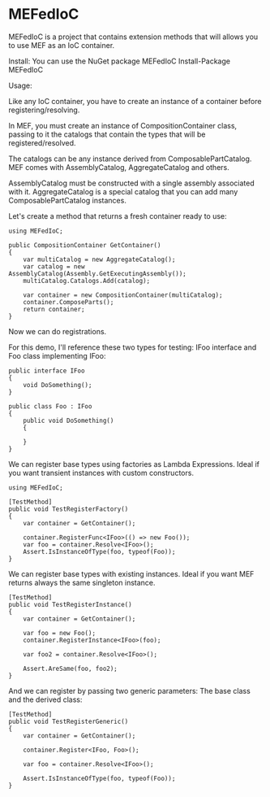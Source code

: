 MEFedIoC
========

MEFedIoC is a project that contains extension methods that will allows you to use MEF as an IoC container.

Install: You can use the NuGet package MEFedIoC
	Install-Package MEFedIoC

Usage:

Like any IoC container, you have to create an instance of a container before registering/resolving.

In MEF, you must create an instance of CompositionContainer class, passing to it the catalogs that contain the types that will be registered/resolved.

The catalogs can be any instance derived from ComposablePartCatalog. MEF comes with AssemblyCatalog, AggregateCatalog and others.

AssemblyCatalog must be constructed with a single assembly associated with it.
AggregateCatalog is a special catalog that you can add many ComposablePartCatalog instances.

Let's create a method that returns a fresh container ready to use:

	using MEFedIoC;
	
	public CompositionContainer GetContainer()
    {
		var multiCatalog = new AggregateCatalog();
		var catalog = new AssemblyCatalog(Assembly.GetExecutingAssembly());
		multiCatalog.Catalogs.Add(catalog);
		
		var container = new CompositionContainer(multiCatalog);
		container.ComposeParts();
		return container;
    }
	
Now we can do registrations.

For this demo, I'll reference these two types for testing: IFoo interface and Foo class implementing IFoo:

    public interface IFoo
    {
        void DoSomething();
    }
	
	public class Foo : IFoo
    {
        public void DoSomething()
        {

        }
    }

We can register base types using factories as Lambda Expressions. Ideal if you want transient instances with custom constructors.

	using MEFedIoC;

	[TestMethod]
	public void TestRegisterFactory()
	{
		var container = GetContainer();

		container.RegisterFunc<IFoo>(() => new Foo());
		var foo = container.Resolve<IFoo>();
		Assert.IsInstanceOfType(foo, typeof(Foo));
	}
	
We can register base types with existing instances. Ideal if you want MEF returns always the same singleton instance.

	[TestMethod]
	public void TestRegisterInstance()
	{
		var container = GetContainer();

		var foo = new Foo();
		container.RegisterInstance<IFoo>(foo);

		var foo2 = container.Resolve<IFoo>();

		Assert.AreSame(foo, foo2);
	}
	
And we can register by passing two generic parameters: The base class and the derived class:

	[TestMethod]
	public void TestRegisterGeneric()
	{
		var container = GetContainer();

		container.Register<IFoo, Foo>();

		var foo = container.Resolve<IFoo>();

		Assert.IsInstanceOfType(foo, typeof(Foo));
	}